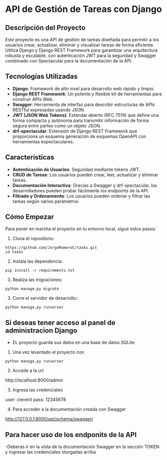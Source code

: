 # API de Gestión de Tareas con Django

## Descripción del Proyecto

Este proyecto es una API de gestión de tareas diseñada para permitir a los usuarios crear, actualizar, eliminar y visualizar tareas de forma eficiente. Utiliza Django y Django REST Framework para garantizar una arquitectura robusta y escalable, con autenticación JWT para la seguridad y Swagger combinado con Spectacular para la documentación de la API.

## Tecnologías Utilizadas

- **Django**: Framework de alto nivel para desarrollo web rápido y limpio.
- **Django REST Framework**: Un potente y flexible kit de herramientas para construir APIs Web.
- **Swagger**: Herramienta de interfaz para describir estructuras de APIs RESTful expresadas usando JSON.
- **JWT (JSON Web Tokens)**: Estándar abierto (RFC 7519) que define una forma compacta y autónoma para transmitir información de forma segura entre partes como un objeto JSON.
- **drf-spectacular**: Extensión de Django REST Framework que proporciona un esquema generación de esquemas OpenAPI con herramientas espectaculares.

## Características

- **Autenticación de Usuarios**: Seguridad mediante tokens JWT.
- **CRUD de Tareas**: Los usuarios pueden crear, leer, actualizar y eliminar tareas.
- **Documentación Interactiva**: Gracias a Swagger y drf-spectacular, los desarrolladores pueden probar fácilmente los endpoints de la API.
- **Filtrado y Ordenamiento**: Los usuarios pueden ordenar y filtrar las tareas según varios parámetros.

## Cómo Empezar

Para poner en marcha el proyecto en tu entorno local, sigue estos pasos:

1. Clona el repositorio:

```
https://github.com/JorgeRomeroC/tasks.git
cd tasks
```

2. Instala las dependencia:
```
pip install -r requirements.txt
```

3. Realiza las migraciones:
```
python manage.py migrate

```

3. Corre el servidor de desarrollo::
```
python manage.py runserver

```

## Si deseas tener acceso al panel de administracion Django

- EL proyecto guarda sus datos en una base de datos SQLite

1. Una vez levantado el proyecto con 
  ```
python manage.py runserver

```
2. Accede a la url
   

http://localhost:8000/admin

3. Ingresa las credenciales
   
user: cleverit
pass: 12345678

4. Para acceder a la documentación creada con Swagger

http://127.0.0.1:8000/api/schema/swagger/


## Para hacer uso de los endponits de la API

-Deberas ir en la vista de la documentación Swagger en la sección TOKEN y ingresar las credenciales otorgadas arriba
